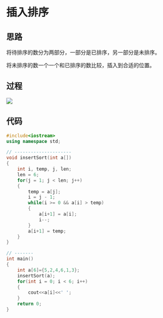 # 插入排序

## 思路

将待排序的数分为两部分，一部分是已排序，另一部分是未排序。

将未排序的数一个一个和已排序的数比较，插入到合适的位置。

## 过程

![](https://imgconvert.csdnimg.cn/aHR0cHM6Ly91cGxvYWQtaW1hZ2VzLmppYW5zaHUuaW8vdXBsb2FkX2ltYWdlcy82MDY4NjItNmE4YTVmMmM5NjkyZWI1Yy5naWY)

## 代码
```cpp
#include<iostream>
using namespace std;

// ---------------------
void insertSort(int a[])
{
	int i, temp, j, len;
	len = 6;
	for(j = 1; j < len; j++)
	{
		temp = a[j];
		i = j - 1;
		while(i >= 0 && a[i] > temp)
		{
			a[i+1] = a[i];
			i--;
		}
		a[i+1] = temp;
	}
}

// -------
int main()
{
	int a[6]={5,2,4,6,1,3};
	insertSort(a);
	for(int i = 0; i < 6; i++)
	{
		cout<<a[i]<<' ';
	}
	return 0;
}
```
